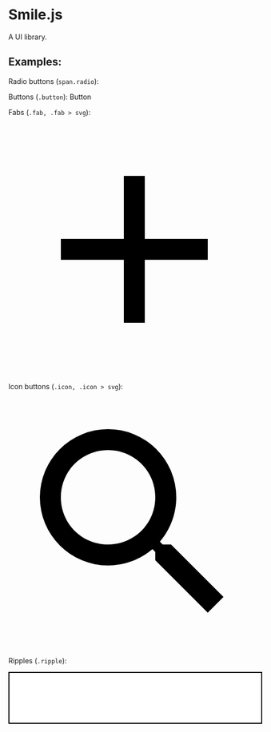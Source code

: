 # Smile.js
A UI library.

## Examples:
Radio buttons (`span.radio`):
<span class="radio ripple" tabindex="0"></span>

Buttons (`.button`):
<span class="ripple transparent-button button">Button</span>

Fabs (`.fab, .fab > svg`):<br>
<div class="fab ripple">
<svg viewBox="0 0 24 24">
<path d="M19,13H13V19H11V13H5V11H11V5H13V11H19V13Z"></path>
</svg>
</div>

Icon buttons (`.icon, .icon > svg`):<br>
<div class="icon ripple">
<svg viewBox="0 0 24 24">
<path d="M9.5,3A6.5,6.5 0 0,1 16,9.5C16,11.11 15.41,12.59 14.44,13.73L14.71,14H15.5L20.5,19L19,20.5L14,15.5V14.71L13.73,14.44C12.59,15.41 11.11,16 9.5,16A6.5,6.5 0 0,1 3,9.5A6.5,6.5 0 0,1 9.5,3M9.5,5C7,5 5,7 5,9.5C5,12 7,14 9.5,14C12,14 14,12 14,9.5C14,7 12,5 9.5,5Z"></path>
</svg>
</div>

Ripples (`.ripple`):
<div style="display:flex;height:100px;width:100%;background-color:white;border:2px solid black;" class="ripple"></div>
<script src="/Smile.js/smile.js"></script><script>smilejs.paper.initRipple();smilejs.paper.rippleColor = "rgba(0,0,0,.25)"</script>
<!-- Start of Async Drift Code -->
<script>
"use strict";

!function() {
  var t = window.driftt = window.drift = window.driftt || [];
  if (!t.init) {
    if (t.invoked) return void (window.console && console.error && console.error("Drift snippet included twice."));
    t.invoked = !0, t.methods = [ "identify", "config", "track", "reset", "debug", "show", "ping", "page", "hide", "off", "on" ],
    t.factory = function(e) {
      return function() {
        var n = Array.prototype.slice.call(arguments);
        return n.unshift(e), t.push(n), t;
      };
    }, t.methods.forEach(function(e) {
      t[e] = t.factory(e);
    }), t.load = function(t) {
      var e = 3e5, n = Math.ceil(new Date() / e) * e, o = document.createElement("script");
      o.type = "text/javascript", o.async = !0, o.crossorigin = "anonymous", o.src = "https://js.driftt.com/include/" + n + "/" + t + ".js";
      var i = document.getElementsByTagName("script")[0];
      i.parentNode.insertBefore(o, i);
    };
  }
}();
drift.SNIPPET_VERSION = '0.3.1';
drift.load('ee4f6gr6thcw');
</script>
<!-- End of Async Drift Code -->
